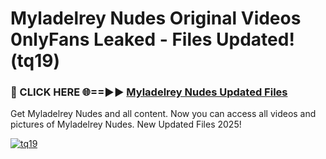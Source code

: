 # Myladelrey Nudes Original Videos 0nlyFans Leaked - Files Updated! (tq19)

<h3>🔴 CLICK HERE 🌐==►► <a href="https://tinyurl.com/yrmya6cz" rel="nofollow">Myladelrey Nudes Updated Files</a></h3>

Get Myladelrey Nudes and all content. Now you can access all videos and pictures of Myladelrey Nudes. New Updated Files 2025!

[![tq19](https://i.imgur.com/FMdXYCs.gif)](https://tinyurl.com/yrmya6cz)
